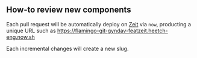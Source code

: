
## How-to review new components

Each pull request will be automatically deploy on [Zeit](https://zeit.co) via `now`,
producting a unique URL such as https://flamingo-git-gyndav-featzeit.heetch-eng.now.sh

Each incremental changes will create a new slug.